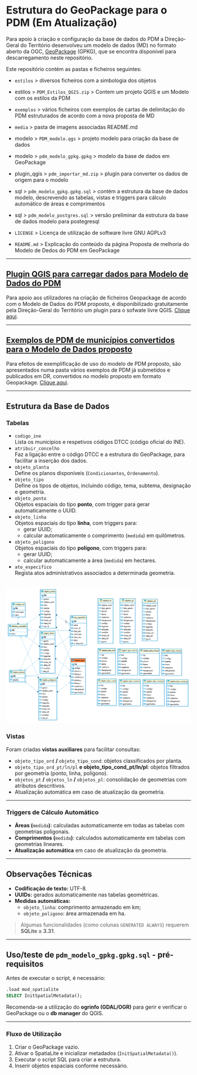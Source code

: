 # Estrutura do GeoPackage para o PDM (Em Atualização)

Para apoio à criação e configuração da base de dados do PDM a Direção-Geral do Território desenvolveu um modelo de dados (MD) no formato aberto da OGC, [GeoPackage](https://www.geopackage.org/) (GPKG), que se encontra disponível para descarregamento neste repositório.

Este repositório contém as pastas e ficheiros seguintes:

* `estilos` > diversos ficheiros com a simbologia dos objetos

* estilos > `PDM_Estilos_QGIS.zip` > Contem um projeto QGIS e um Modelo com os estilos da PDM

* `exemplos` > vários ficheiros com exemplos de cartas de delimitação do PDM estruturados de acordo com a nova proposta de MD

* `media` > pasta de imagens associadas README.md 

* modelo > `PDM_modelo.qgs` > projeto modelo para criação da base de dados

* modelo > `pdm_modelo_gpkg.gpkg` > modelo da base de dados em GeoPackage

* plugin_qgis > `pdm_importar_md.zip` > plugin para converter os dados de origem para o modelo

* sql > `pdm_modelo_gpkg.gpkg.sql` > contém a estrutura da base de dados modelo, descrevendo as tabelas, vistas e triggers para cálculo automático de áreas e comprimentos

* sql > `pdm_modelo_postgres.sql` > versão preliminar da estrutura da base de dados modelo para postegresql

* `LICENSE` > Licença de utilização de software livre GNU AGPLv3

* `README.md` > Explicação do conteúdo da página Proposta de melhoria do Modelo de Dedos do PDM em GeoPackage

---

## [**Plugin QGIS para carregar dados para Modelo de Dados do PDM**](plugin_qgis)

Para apoio aos utilizadores na criação de ficheiros Geopackage de acordo com o Modelo de Dados do PDM proposto, é disponibilizado gratuitamente pela Direção-Geral do Território um plugin para o sofwate livre QGIS. [Clique aqui](plugin_qgis).

---

## [**Exemplos de PDM de municípios convertidos para o Modelo de Dados proposto**](exemplos)

Para efeitos de exemplificação de uso do modelo de PDM proposto, são apresentados numa pasta vários exemplos de PDM já submetidos e publicados em DR, convertidos no modelo proposto em formato Geopackage. [Clique aqui](exemplos).

---

## Estrutura da Base de Dados

### Tabelas
- `codigo_ine`  
   Lista os municípios e respetivos códigos DTCC (código oficial do INE).
- `atribuir_concelho`  
   Faz a ligação entre o código DTCC e a estrutura do GeoPackage, para facilitar a inserção dos dados.
- `objeto_planta`  
   Define os planos disponíveis (`Condicionantes`, `Ordenamento`).
- `objeto_tipo`  
   Define os tipos de objetos, incluindo código, tema, subtema, designação e geometria.
- `objeto_ponto`  
   Objetos espaciais do tipo **ponto**, com trigger para gerar automaticamente o UUID.
- `objeto_linha`  
   Objetos espaciais do tipo **linha**, com triggers para:
  - gerar UUID;
  - calcular automaticamente o comprimento (`medida`) em quilômetros.
- `objeto_poligono`  
   Objetos espaciais do tipo **polígono**, com triggers para:
  - gerar UUID;
  - calcular automaticamente a área (`medida`) em hectares.
- `ato_especifico`  
   Regista atos administrativos associados a determinada geometria.

![pdm_diagrama_gpkg.png](media/pdm_diagrama_gpkg.png)
---

### Vistas

Foram criadas **vistas auxiliares** para facilitar consultas:

- `objeto_tipo_ord` **/** `objeto_tipo_cond`: objetos classificados por planta.
- `objeto_tipo_ord_pt/ln/pl` **e objeto_tipo_cond_pt/ln/pl**: objetos filtrados por geometria (ponto, linha, polígono).
- `objetos_pt` **/** `objetos_ln` **/** `objetos_pl`: consolidação de geometrias com atributos descritivos.
- Atualização automática em caso de atualização da geometria.

---

### Triggers de Cálculo Automático

- **Áreas (**`medida`**)**: calculadas automaticamente em todas as tabelas com geometrias poligonais.
- **Comprimentos (**`medida`**)**: calculados automaticamente em tabelas com geometrias lineares.
- **Atualização automática** em caso de atualização da geometria.

---

## Observações Técnicas

- **Codificação de texto:** UTF-8.
- **UUIDs:** gerados automaticamente nas tabelas geométricas.
- **Medidas automáticas:**
  - `objeto_linha`: comprimento armazenado em km;
  - `objeto_poligono`: área armazenada em ha.

> Algumas funcionalidades (como colunas `GENERATED ALWAYS`) requerem **SQLite ≥ 3.31**.

---

## Uso/teste de `pdm_modelo_gpkg.gpkg.sql` - pré-requisitos

Antes de executar o script, é necessário:

```sql
.load mod_spatialite
SELECT InitSpatialMetadata();
```

Recomenda-se a utilização do **ogrinfo (GDAL/OGR)** para gerir e verificar o GeoPackage ou o **db manager** do QGIS.

---

### Fluxo de Utilização

1. Criar o GeoPackage vazio.
2. Ativar o SpatiaLite e inicializar metadados (`InitSpatialMetadata()`).
3. Executar o script SQL para criar a estrutura.
4. Inserir objetos espaciais conforme necessário.
